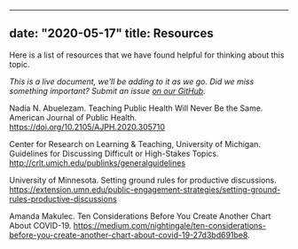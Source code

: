 
---
date: "2020-05-17"
title:  Resources
---

Here is a list of resources that we have found helpful for thinking about this topic. 

_This is a live document, we'll be adding to it as we go. Did we miss something important? Submit an issue [on our GitHub](https://github.com/LucyMcGowan/teaching-in-coronavirus-era/issues)._

Nadia N. Abuelezam. Teaching Public Health Will Never Be the Same. American Journal of Public Health. https://doi.org/10.2105/AJPH.2020.305710

Center for Research on Learning & Teaching, University of Michigan. Guidelines for Discussing Difficult or High-Stakes Topics. http://crlt.umich.edu/publinks/generalguidelines

University of Minnesota. Setting ground rules for productive discussions. https://extension.umn.edu/public-engagement-strategies/setting-ground-rules-productive-discussions

Amanda Makulec. Ten Considerations Before You Create Another Chart About COVID-19. https://medium.com/nightingale/ten-considerations-before-you-create-another-chart-about-covid-19-27d3bd691be8.
